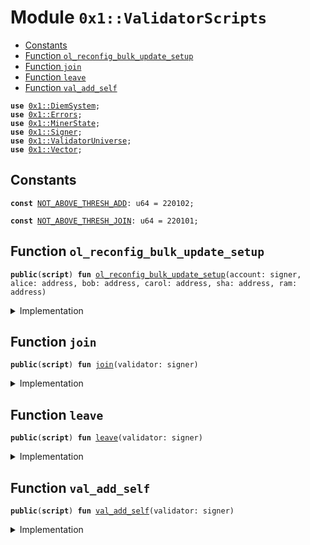 
<a name="0x1_ValidatorScripts"></a>

# Module `0x1::ValidatorScripts`



-  [Constants](#@Constants_0)
-  [Function `ol_reconfig_bulk_update_setup`](#0x1_ValidatorScripts_ol_reconfig_bulk_update_setup)
-  [Function `join`](#0x1_ValidatorScripts_join)
-  [Function `leave`](#0x1_ValidatorScripts_leave)
-  [Function `val_add_self`](#0x1_ValidatorScripts_val_add_self)


<pre><code><b>use</b> <a href="DiemSystem.md#0x1_DiemSystem">0x1::DiemSystem</a>;
<b>use</b> <a href="../../../../../../move-stdlib/docs/Errors.md#0x1_Errors">0x1::Errors</a>;
<b>use</b> <a href="MinerState.md#0x1_MinerState">0x1::MinerState</a>;
<b>use</b> <a href="../../../../../../move-stdlib/docs/Signer.md#0x1_Signer">0x1::Signer</a>;
<b>use</b> <a href="ValidatorUniverse.md#0x1_ValidatorUniverse">0x1::ValidatorUniverse</a>;
<b>use</b> <a href="../../../../../../move-stdlib/docs/Vector.md#0x1_Vector">0x1::Vector</a>;
</code></pre>



<a name="@Constants_0"></a>

## Constants


<a name="0x1_ValidatorScripts_NOT_ABOVE_THRESH_ADD"></a>



<pre><code><b>const</b> <a href="ol_validator.md#0x1_ValidatorScripts_NOT_ABOVE_THRESH_ADD">NOT_ABOVE_THRESH_ADD</a>: u64 = 220102;
</code></pre>



<a name="0x1_ValidatorScripts_NOT_ABOVE_THRESH_JOIN"></a>



<pre><code><b>const</b> <a href="ol_validator.md#0x1_ValidatorScripts_NOT_ABOVE_THRESH_JOIN">NOT_ABOVE_THRESH_JOIN</a>: u64 = 220101;
</code></pre>



<a name="0x1_ValidatorScripts_ol_reconfig_bulk_update_setup"></a>

## Function `ol_reconfig_bulk_update_setup`



<pre><code><b>public</b>(<b>script</b>) <b>fun</b> <a href="ol_validator.md#0x1_ValidatorScripts_ol_reconfig_bulk_update_setup">ol_reconfig_bulk_update_setup</a>(account: signer, alice: address, bob: address, carol: address, sha: address, ram: address)
</code></pre>



<details>
<summary>Implementation</summary>


<pre><code><b>public</b>(<b>script</b>) <b>fun</b> <a href="ol_validator.md#0x1_ValidatorScripts_ol_reconfig_bulk_update_setup">ol_reconfig_bulk_update_setup</a>(
    account: signer, alice: address,
    bob: address,
    carol: address,
    sha: address,
    ram: address
) {
    // Create vector of desired validators
    <b>let</b> vec = <a href="../../../../../../move-stdlib/docs/Vector.md#0x1_Vector_empty">Vector::empty</a>();
    <a href="../../../../../../move-stdlib/docs/Vector.md#0x1_Vector_push_back">Vector::push_back</a>&lt;address&gt;(&<b>mut</b> vec, alice);
    <a href="../../../../../../move-stdlib/docs/Vector.md#0x1_Vector_push_back">Vector::push_back</a>&lt;address&gt;(&<b>mut</b> vec, bob);
    <a href="../../../../../../move-stdlib/docs/Vector.md#0x1_Vector_push_back">Vector::push_back</a>&lt;address&gt;(&<b>mut</b> vec, carol);
    <a href="../../../../../../move-stdlib/docs/Vector.md#0x1_Vector_push_back">Vector::push_back</a>&lt;address&gt;(&<b>mut</b> vec, sha);
    <a href="../../../../../../move-stdlib/docs/Vector.md#0x1_Vector_push_back">Vector::push_back</a>&lt;address&gt;(&<b>mut</b> vec, ram);
    <b>assert</b>(<a href="../../../../../../move-stdlib/docs/Vector.md#0x1_Vector_length">Vector::length</a>&lt;address&gt;(&vec) == 5, 1);

    // Set this <b>to</b> be the validator set
    <a href="DiemSystem.md#0x1_DiemSystem_bulk_update_validators">DiemSystem::bulk_update_validators</a>(&account, vec);

    // Tests on initial validator set
    <b>assert</b>(<a href="DiemSystem.md#0x1_DiemSystem_validator_set_size">DiemSystem::validator_set_size</a>() == 5, 2);
    <b>assert</b>(<a href="DiemSystem.md#0x1_DiemSystem_is_validator">DiemSystem::is_validator</a>(sha) == <b>true</b>, 3);
    <b>assert</b>(<a href="DiemSystem.md#0x1_DiemSystem_is_validator">DiemSystem::is_validator</a>(alice) == <b>true</b>, 4);
}
</code></pre>



</details>

<a name="0x1_ValidatorScripts_join"></a>

## Function `join`



<pre><code><b>public</b>(<b>script</b>) <b>fun</b> <a href="ol_validator.md#0x1_ValidatorScripts_join">join</a>(validator: signer)
</code></pre>



<details>
<summary>Implementation</summary>


<pre><code><b>public</b>(<b>script</b>) <b>fun</b> <a href="ol_validator.md#0x1_ValidatorScripts_join">join</a>(validator: signer) {
    <b>let</b> addr = <a href="../../../../../../move-stdlib/docs/Signer.md#0x1_Signer_address_of">Signer::address_of</a>(&validator);
    // <b>if</b> is above threshold <b>continue</b>, or raise error.
    <b>assert</b>(
        <a href="MinerState.md#0x1_MinerState_node_above_thresh">MinerState::node_above_thresh</a>(addr),
        <a href="../../../../../../move-stdlib/docs/Errors.md#0x1_Errors_invalid_state">Errors::invalid_state</a>(<a href="ol_validator.md#0x1_ValidatorScripts_NOT_ABOVE_THRESH_JOIN">NOT_ABOVE_THRESH_JOIN</a>)
    );
    // <b>if</b> is not in universe, add back
    <b>if</b> (!<a href="ValidatorUniverse.md#0x1_ValidatorUniverse_is_in_universe">ValidatorUniverse::is_in_universe</a>(addr)) {
        <a href="ValidatorUniverse.md#0x1_ValidatorUniverse_add_self">ValidatorUniverse::add_self</a>(&validator);
    };
    // Initialize jailbit <b>if</b> not present
    <b>if</b> (!<a href="ValidatorUniverse.md#0x1_ValidatorUniverse_exists_jailedbit">ValidatorUniverse::exists_jailedbit</a>(addr)) {
        <a href="ValidatorUniverse.md#0x1_ValidatorUniverse_initialize">ValidatorUniverse::initialize</a>(&validator);
    };

    // <b>if</b> is jailed, try <b>to</b> unjail
    <b>if</b> (<a href="ValidatorUniverse.md#0x1_ValidatorUniverse_is_jailed">ValidatorUniverse::is_jailed</a>(addr)) {
        <a href="ValidatorUniverse.md#0x1_ValidatorUniverse_unjail_self">ValidatorUniverse::unjail_self</a>(&validator);
    };
}
</code></pre>



</details>

<a name="0x1_ValidatorScripts_leave"></a>

## Function `leave`



<pre><code><b>public</b>(<b>script</b>) <b>fun</b> <a href="ol_validator.md#0x1_ValidatorScripts_leave">leave</a>(validator: signer)
</code></pre>



<details>
<summary>Implementation</summary>


<pre><code><b>public</b>(<b>script</b>) <b>fun</b> <a href="ol_validator.md#0x1_ValidatorScripts_leave">leave</a>(validator: signer) {
    <b>let</b> addr = <a href="../../../../../../move-stdlib/docs/Signer.md#0x1_Signer_address_of">Signer::address_of</a>(&validator);
    <b>if</b> (<a href="ValidatorUniverse.md#0x1_ValidatorUniverse_is_in_universe">ValidatorUniverse::is_in_universe</a>(addr)) {
        <a href="ValidatorUniverse.md#0x1_ValidatorUniverse_remove_self">ValidatorUniverse::remove_self</a>(&validator);
    };
}
</code></pre>



</details>

<a name="0x1_ValidatorScripts_val_add_self"></a>

## Function `val_add_self`



<pre><code><b>public</b>(<b>script</b>) <b>fun</b> <a href="ol_validator.md#0x1_ValidatorScripts_val_add_self">val_add_self</a>(validator: signer)
</code></pre>



<details>
<summary>Implementation</summary>


<pre><code><b>public</b>(<b>script</b>) <b>fun</b> <a href="ol_validator.md#0x1_ValidatorScripts_val_add_self">val_add_self</a>(validator: signer) {
    <b>let</b> validator = &validator;
    <b>let</b> addr = <a href="../../../../../../move-stdlib/docs/Signer.md#0x1_Signer_address_of">Signer::address_of</a>(validator);
    // <b>if</b> is above threshold <b>continue</b>, or raise error.
    <b>assert</b>(
        <a href="MinerState.md#0x1_MinerState_node_above_thresh">MinerState::node_above_thresh</a>(addr),
        <a href="../../../../../../move-stdlib/docs/Errors.md#0x1_Errors_invalid_state">Errors::invalid_state</a>(<a href="ol_validator.md#0x1_ValidatorScripts_NOT_ABOVE_THRESH_ADD">NOT_ABOVE_THRESH_ADD</a>)
    );
    // <b>if</b> is not in universe, add back
    <b>if</b> (!<a href="ValidatorUniverse.md#0x1_ValidatorUniverse_is_in_universe">ValidatorUniverse::is_in_universe</a>(addr)) {
        <a href="ValidatorUniverse.md#0x1_ValidatorUniverse_add_self">ValidatorUniverse::add_self</a>(validator);
    };
}
</code></pre>



</details>


[//]: # ("File containing references which can be used from documentation")
[ACCESS_CONTROL]: https://github.com/diem/dip/blob/main/dips/dip-2.md
[ROLE]: https://github.com/diem/dip/blob/main/dips/dip-2.md#roles
[PERMISSION]: https://github.com/diem/dip/blob/main/dips/dip-2.md#permissions
